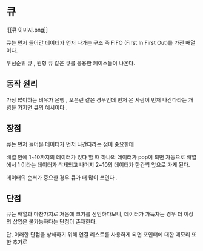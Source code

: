 # 큐 
![[큐 이미지.png]]

큐는 먼저 들어간 데이터가 먼저 나가는 구조 즉 FIFO (First In First Out)를 가진 배열이다.  

우선순위 큐 , 원형 큐 같은 큐를 응용한 케이스들이 나온다.  


## 동작 원리 
가장 많이하는 비유가 은행 , 오픈런 같은 경우인데 먼저 온 사람이 먼저 나간다라는 개념을 가지면 큐의 예시이다 . 


## 장점
큐는 먼저 들어온 데이터가 먼저 나간다라는 점이 중요한데 

배열 안에 1~10까지의 데이터가 있다 할 때 하나의 데이터가 pop이 되면 자동으로 배열에서 1 이라는 데이터가 삭제되고 나머지 2~10의 데이터가 한칸씩 앞으로 가게 된다.  

데이터의 순서가 중요한 경우 큐가 더 많이 쓰인다 . 


## 단점 
큐는 배열과 마찬가지로 처음에 크기를 선언하다보니, 데이터가 가득차는 경우 더 이상의 삽입은 불가능하다는 단점이 존재한다. 

단, 이러한 단점을 상쇄하기 위해 연결 리스트를 사용하게 되면 포인터에 대한 메모리 또한 추가로 